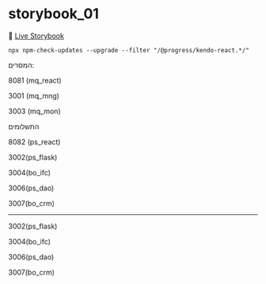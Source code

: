 # storybook_01

🚀 [Live Storybook](https://6346c29f12cb3212588eb719-kysdmcdpcq.chromatic.com/?path=/story/card01--regular)

`npx npm-check-updates --upgrade --filter "/@progress/kendo-react.*/"`

 המסרים:

8081 (mq_react)

3001 (mq_mng)

3003 (mq_mon)

 

 התשלומים

8082 (ps_react)

3002(ps_flask)

3004(bo_ifc)

3006(ps_dao)

3007(bo_crm)

 



--------------


3002(ps_flask)

3004(bo_ifc)

3006(ps_dao)

3007(bo_crm)

